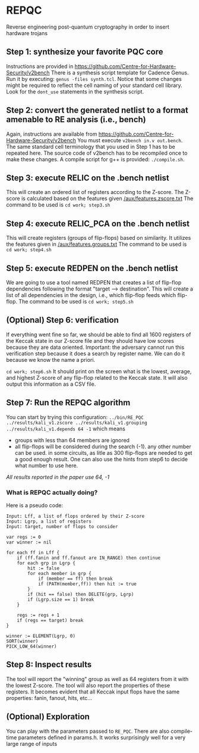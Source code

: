 # REPQC
Reverse engineering post-quantum cryptography in order to insert hardware trojans

## Step 1: synthesize your favorite PQC core
Instructions are provided in https://github.com/Centre-for-Hardware-Security/v2bench 
There is a synthesis script template for Cadence Genus. Run it by executing: `genus -files synth.tcl`. Notice that some changes might be required to reflect the cell naming of your standard cell library. Look for the `dont_use` statements in the synthesis script.

## Step 2: convert the generated netlist to a format amenable to RE analysis (i.e., bench)
Again, instructions are available from https://github.com/Centre-for-Hardware-Security/v2bench
You must execute `v2bench in.v out.bench`. The same standard cell terminology that you used in Step 1 has to be repeated here. The source code of v2bench has to be recompiled once to make these changes. A compile script for g++ is provided: `./compile.sh`.

## Step 3: execute RELIC on the .bench netlist
This will create an ordered list of registers according to the Z-score. The Z-score is calculated based on the features given [/aux/features.zscore.txt](/aux/features.zscore.txt)
The command to be used is `cd work; step3.sh`

## Step 4: execute RELIC_PCA on the .bench netlist
This will create registers (groups of flip-flops) based on similarity. It utilizes the features given in [/aux/features.groups.txt](/aux/features.groups.txt)
The command to be used is `cd work; step4.sh`

## Step 5: execute REDPEN on the .bench netlist
We are going to use a tool named REDPEN that creates a list of flip-flop dependencies following the format "target --> destination". This will create a list of all dependencies in the design, i.e., which flip-flop feeds which flip-flop. The command to be used is `cd work; step5.sh`

## (Optional) Step 6: verification
If everything went fine so far, we should be able to find all 1600 registers of the Keccak state in our Z-score file and they should have low scores because they are data oriented. Important: the adversary cannot run this verification step because it does a search by register name. We can do it because we know the name a priori.

`cd work; step6.sh`
It should print on the screen what is the lowest, average, and highest Z-score of any flip-flop related to the Keccak state. It will also output this information as a CSV file.

## Step 7: Run the REPQC algorithm
You can start by trying this configuration:
`../bin/RE_PQC ../results/kali_v1.zscore ../results/kali_v1.grouping ../results/kali_v1.depends 64 -1`
which means 
- groups with less than 64 members are ignored
- all flip-flops will be considered during the search (-1). any other number can be used. in some circuits, as litle as 300 flip-flops are needed to get a good enough result. One can also use the hints from step6 to decide what number to use here.

*All results reported in the paper use 64, -1*

### What is REPQC actually doing? ###
Here is a pseudo code:

```
Input: Lff, a list of flops ordered by their Z-score
Input: Lgrp, a list of registers
Input: target, number of flops to consider

var regs := 0
var winner := nil

for each ff in Lff {
	if (ff.fanin and ff.fanout are IN_RANGE) then continue
	for each grp in Lgrp {
		hit := false
		for each member in grp {
			if (member == ff) then break
			if (PATH(member,ff)) then hit := true
		}
		if (hit == false) then DELETE(grp, Lgrp)
		if (Lgrp.size == 1) break
	}
	
	regs := regs + 1
	if (regs == target) break
}

winner := ELEMENT(Lgrp, 0)
SORT(winner)
PICK_LOW_64(winner)

```

## Step 8: Inspect results
The tool will report the "winning" group as well as 64 registers from it with the lowest Z-score. The tool will also report the properties of these registers. It becomes evident that all Keccak input flops have the same properties: fanin, fanout, hits, etc... 

## (Optional) Exploration
You can play with the parameters passed to `RE_PQC`. There are also compile-time parameters defined in params.h. It works surprisingly well for a very large range of inputs
